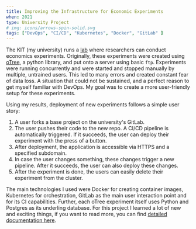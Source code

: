 ```yaml
---
title: Improving the Infrastructure for Economic Experiments
when: 2021
type: University Project
# img: icons/arrows-spin-solid.svg
tags: ["DevOps", "CI/CD", "Kubernetes", "Docker", "GitLab" ]
---
```


The KIT (my university) runs a [lab](https://www.kd2lab.kit.edu/) where researchers can conduct economics experiments. Originally, these experiments were created using [oTree](https://otree.org), a python library, and put onto a server using basic `ftp`. Experiments were running concurrently and were started and stopped manually by multiple, untrained users. This led to many errors and created constant fear of data loss. A situation that could not be sustained, and a perfect reason to get myself familiar with DevOps. My goal was to create a more user-friendly setup for these experiments.

Using my results, deployment of new experiments follows a simple user story:

1. A user forks a base project on the university's GitLab.
2. The user pushes their code to the new repo. A CI/CD pipeline is automatically triggered. If it succeeds, the user can deploy their experiment with the press of a button.
3. After deployment, the application is accessible via HTTPS and a specified subdomain.
4. In case the user changes something, these changes trigger a new pipeline. After it succeeds, the user can also deploy these changes.
5. After the experiment is done, the users can easily delete their experiment from the cluster.

The main technologies I used were Docker for creating container images, Kubernetes for orchestration, GitLab as the main user interaction point and for its CI capabilities. Further, each oTree experiment itself uses Python and Postgres as its underling database. For this project I learned a lot of new and exciting things, if you want to read more, you can find [detailed documentation here](https://devops.jasperanders.xyz).